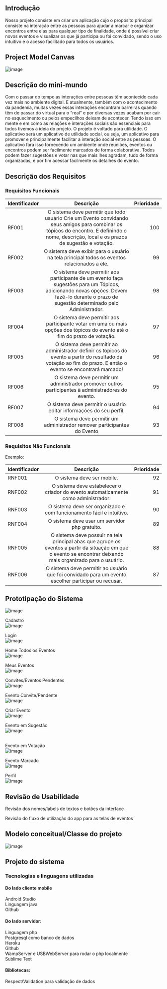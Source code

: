 ## Introdução

Nosso projeto consiste em criar um aplicação cujo o propósito principal consiste na interação entre as pessoas para ajudar a marcar e organizar encontros entre elas para qualquer tipo de finalidade, onde é possível criar novos eventos e visualizar os que já participa ou foi convidado, sendo o uso intuitivo e o acesso facilitado para todos os usuários.

## Project Model Canvas

![image](https://user-images.githubusercontent.com/51335663/145715286-345f0149-3c3e-4fb3-abf2-48e9b57d633a.png)

## Descrição do mini-mundo

Com o passar do tempo as interações entre pessoas têm acontecido cada vez mais no ambiente digital. E atualmente, também com o acontecimento da pandemia, muitas vezes essas interações encontram barreiras quando têm de passar do virtual para o “real” e por diversas vezes acabam por cair no esquecimento ou pelos empecilhos deixam de acontecer. Tendo isso em mente e em como as relações e interações sociais são essenciais para todos tivemos a ideia do projeto.
O projeto é voltado para utilidade. O aplicativo será um aplicativo de utilidade social, ou seja, um aplicativo para promover e principalmente facilitar a interação social entre as pessoas. O aplicativo fará isso fornecendo um ambiente onde reuniões, eventos ou encontros podem ser facilmente marcados de forma colaborativa. Todos podem fazer sugestões e votar nas que mais lhes agradam, tudo de forma organizadas, e por fim acessar facilmente os detalhes do evento.

## Descrição dos Requisitos 

### Requisitos Funcionais

| Identificador        | Descrição           | Prioridade  |
| ------------- |:-------------:| -----:|
| RF001     |O sistema deve permitir que todo usuário Crie um Evento convidando seus amigos para combinar os tópicos do encontro. E definindo o nome, descrição, local e os prazos de sugestão e votação.| 100 |
| RF002      | O sistema deve exibir para o usuário na tela principal  todos os eventos relacionados a ele.|   99 |
| RF003      | O sistema deve permitir aos participante de um evento faça sugestões para um Tópicos, adicionando novas opções. Devem fazê-lo durante o prazo de sugestão determinado pelo Administrador.|   98 |
| RF004      | O sistema deve permitir aos participante votar em uma ou mais opções dos tópicos do evento até o fim do prazo de votação.|   97 |
| RF005      | O sistema deve permitir ao administrador definir os topicos do evento a partir do resultado da votação ao fim do prazo. E então o evento se encontrará marcado!    |   96 |
| RF006      | O sistema deve permitir um administrador promover outros participantes à administradores do evento.    |   95 |
| RF007      | O sistema deve permitir o usuário editar informações do seu perfil.    |   94 |
| RF008      | O sistema deve permitir um administrador remover participantes do Evento    |   93 |



### Requisitos Não Funcionais
Exemplo:

| Identificador        | Descrição           | Prioridade  |
| ------------- |:-------------:| -----:|
| RNF001      | O sistema deve ser mobile.     |   92 |
| RNF002      | O sistema deve estabelecer o criador do evento automaticamente como administrador.    |   91 |
| RNF003      | O sistema deve ser organizado e com funcionamento fácil e intuitivo.     |   90 |
| RNF004      | O sistema deve usar um servidor php gratuito.     |   89 |
| RNF005      | O sistema deve possuir na tela principal abas que agrupe os eventos a partir da situação em que o evento se encontrar deixando mais organizado para o usuário.|   88 |
| RNF006      | O sistema deve permitir ao usuário que foi convidado para um evento escolher participar ou recusar.     |   87 |

## Prototipação do Sistema
![image](https://user-images.githubusercontent.com/51335663/145717543-44d97fef-65f4-4e97-a0fa-3b36f6870438.png)


Cadastro<br>
![image](https://user-images.githubusercontent.com/51335663/145716901-338fa6d9-029b-42c5-a2b7-8bc4848aea69.png)

Login<br>
![image](https://user-images.githubusercontent.com/51335663/145716908-eb7bae39-b320-4bca-96a4-6f7d0572ebfa.png)

Home Todos os Eventos<br>
![image](https://user-images.githubusercontent.com/51335663/145716618-f003affe-1e15-4e2f-9f5c-2582b9b38d77.png)

Meus Eventos<br>
![image](https://user-images.githubusercontent.com/51335663/145716920-5d5c78b1-7cb4-40e9-86e2-82f0af75df83.png)

Convites/Eventos Pendentes<br>
![image](https://user-images.githubusercontent.com/51335663/145716950-db6c0ac3-8a7e-494f-93d0-df25dfeb988c.png)

Evento Convite/Pendente<br>
![image](https://user-images.githubusercontent.com/51335663/145716957-e20c77fb-6c2a-4fa8-b7d3-280144d216e3.png)

Criar Evento<br>
![image](https://user-images.githubusercontent.com/51335663/145716967-6b5a4085-e020-4801-817d-7adda55f66cf.png)

Evento em Sugestão<br>
![image](https://user-images.githubusercontent.com/51335663/145716975-ee4c329d-fb5f-4aad-b096-180620fc6919.png)

<br>Evento em Votação<br>
![image](https://user-images.githubusercontent.com/51335663/145716980-7d099a76-fb67-4755-aa93-e30c702bc8e4.png)

Evento Marcado<br>
![image](https://user-images.githubusercontent.com/51335663/145716987-432bcb2c-c8c8-4fcb-bf82-ad259f9ee632.png)

Perfil<br>
![image](https://user-images.githubusercontent.com/51335663/145717000-f93ea421-d6cb-4c87-9f90-97a064702afe.png)

## Revisão de Usabilidade

Revisão dos nomes/labels de textos e botões da interface<br>

Revisão do fluxo de utilização do app para as telas de eventos<br>

## Modelo conceitual/Classe do projeto

![image](https://user-images.githubusercontent.com/51335663/145715904-5f6c4231-583c-42f7-b793-04771662852c.png)


## Projeto do sistema
  ### Tecnologias e linguagens utilizadas
   #### Do lado cliente mobile
   Android Studio<br>
   Linguagem java<br>
   Github<br>

#### Do lado servidor:
   Linguagem php<br>
   Postgresql como banco de dados<br>
   Heroku<br>
   Github<br>
   WampServer e USBWebServer para rodar o php localmente<br>
   Sublime Text<br>
   
#### Bibliotecas:
   Respect\Validation para validação de dados<br>







